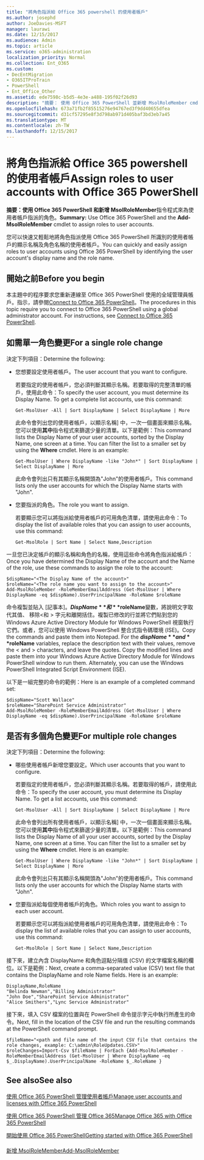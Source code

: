 ```yaml
---
title: "將角色指派給 Office 365 powershell 的使用者帳戶"
ms.author: josephd
author: JoeDavies-MSFT
manager: laurawi
ms.date: 12/15/2017
ms.audience: Admin
ms.topic: article
ms.service: o365-administration
localization_priority: Normal
ms.collection: Ent_O365
ms.custom:
- DecEntMigration
- O365ITProTrain
- PowerShell
- Ent_Office_Other
ms.assetid: ede7598c-b5d5-4e3e-a488-195f02f26d93
description: "摘要： 使用 Office 365 PowerShell 並新增 MsolRoleMember cmdlet 來為使用者帳戶指派的角色。"
ms.openlocfilehash: 673a71fb2f85515276e94767ed3f9dd40655dfea
ms.sourcegitcommit: d31cf57295e8f3d798ab971d405baf3bd3eb7a45
ms.translationtype: MT
ms.contentlocale: zh-TW
ms.lasthandoff: 12/15/2017
---
```

# <a name="assign-roles-to-user-accounts-with-office-365-powershell"></a><span data-ttu-id="be43f-103">將角色指派給 Office 365 powershell 的使用者帳戶</span><span class="sxs-lookup"><span data-stu-id="be43f-103">Assign roles to user accounts with Office 365 PowerShell</span></span>

 <span data-ttu-id="be43f-104">**摘要：**使用 Office 365 PowerShell 和**新增 MsolRoleMember**指令程式來為使用者帳戶指派的角色。</span><span class="sxs-lookup"><span data-stu-id="be43f-104">**Summary:** Use Office 365 PowerShell and the **Add-MsolRoleMember** cmdlet to assign roles to user accounts.</span></span>
  
<span data-ttu-id="be43f-105">您可以快速又輕鬆地將角色指派使用 Office 365 PowerShell 所識別的使用者帳戶的顯示名稱及角色名稱的使用者帳戶。</span><span class="sxs-lookup"><span data-stu-id="be43f-105">You can quickly and easily assign roles to user accounts using Office 365 PowerShell by identifying the user account's display name and the role name.</span></span>
  
## <a name="before-you-begin"></a><span data-ttu-id="be43f-106">開始之前</span><span class="sxs-lookup"><span data-stu-id="be43f-106">Before you begin</span></span>

<span data-ttu-id="be43f-p101">本主題中的程序要求您重新連線至 Office 365 PowerShell 使用的全域管理員帳戶。指示，請參閱[Connect to Office 365 PowerShell](connect-to-office-365-powershell.md)。</span><span class="sxs-lookup"><span data-stu-id="be43f-p101">The procedures in this topic require you to connect to Office 365 PowerShell using a global administrator account. For instructions, see [Connect to Office 365 PowerShell](connect-to-office-365-powershell.md).</span></span>
  
## <a name="for-a-single-role-change"></a><span data-ttu-id="be43f-109">如需單一角色變更</span><span class="sxs-lookup"><span data-stu-id="be43f-109">For a single role change</span></span>

<span data-ttu-id="be43f-110">決定下列項目：</span><span class="sxs-lookup"><span data-stu-id="be43f-110">Determine the following:</span></span>
  
- <span data-ttu-id="be43f-111">您想要設定使用者帳戶。</span><span class="sxs-lookup"><span data-stu-id="be43f-111">The user account that you want to configure.</span></span>
    
    <span data-ttu-id="be43f-p102">若要指定的使用者帳戶，您必須判斷其顯示名稱。若要取得的完整清單的帳戶，使用此命令：</span><span class="sxs-lookup"><span data-stu-id="be43f-p102">To specify the user account, you must determine its Display Name. To get a complete list accounts, use this command:</span></span>
    
  ```
  Get-MsolUser -All | Sort DisplayName | Select DisplayName | More
  ```

    <span data-ttu-id="be43f-p103">此命令會列出您的使用者帳戶，以顯示名稱] 中，一次一個畫面來顯示名稱。您可以使用**其中**指令程式來篩選少量的清單。以下是範例：</span><span class="sxs-lookup"><span data-stu-id="be43f-p103">This command lists the Display Name of your user accounts, sorted by the Display Name, one screen at a time. You can filter the list to a smaller set by using the **Where** cmdlet. Here is an example:</span></span>
    
  ```
  Get-MsolUser | Where DisplayName -like "John*" | Sort DisplayName | Select DisplayName | More
  ```

    <span data-ttu-id="be43f-117">此命令會列出只有其顯示名稱開頭為"John"的使用者帳戶。</span><span class="sxs-lookup"><span data-stu-id="be43f-117">This command lists only the user accounts for which the Display Name starts with "John".</span></span>
    
- <span data-ttu-id="be43f-118">您要指派的角色。</span><span class="sxs-lookup"><span data-stu-id="be43f-118">The role you want to assign.</span></span>
    
    <span data-ttu-id="be43f-119">若要顯示您可以將指派給使用者帳戶的可用角色清單，請使用此命令：</span><span class="sxs-lookup"><span data-stu-id="be43f-119">To display the list of available roles that you can assign to user accounts, use this command:</span></span>
    
  ```
  Get-MsolRole | Sort Name | Select Name,Description
  ```

<span data-ttu-id="be43f-120">一旦您已決定帳戶的顯示名稱和角色的名稱，使用這些命令將角色指派給帳戶：</span><span class="sxs-lookup"><span data-stu-id="be43f-120">Once you have determined the Display Name of the account and the Name of the role, use these commands to assign the role to the account:</span></span>
  
```
$dispName="<The Display Name of the account>"
$roleName="<The role name you want to assign to the account>"
Add-MsolRoleMember -RoleMemberEmailAddress (Get-MsolUser | Where DisplayName -eq $dispName).UserPrincipalName -RoleName $roleName
```

<span data-ttu-id="be43f-p104">命令複製並貼入 [記事本]。**$DispName**和**$roleName**變數，將說明文字取代其值、 移除\<和 > 字元和離開括住。複製已修改的行並將它們貼到您的 Windows Azure Active Directory Module for Windows PowerShell 視窗執行它們。或者，您可以使用 Windows PowerShell 整合式指令碼環境 (ISE)。</span><span class="sxs-lookup"><span data-stu-id="be43f-p104">Copy the commands and paste them into Notepad. For the **$dispName** and **$roleName** variables, replace the description text with their values, remove the \< and > characters, and leave the quotes. Copy the modified lines and paste them into your Windows Azure Active Directory Module for Windows PowerShell window to run them. Alternately, you can use the Windows PowerShell Integrated Script Environment (ISE).</span></span>
  
<span data-ttu-id="be43f-125">以下是一組完整的命令的範例：</span><span class="sxs-lookup"><span data-stu-id="be43f-125">Here is an example of a completed command set:</span></span>
  
```
$dispName="Scott Wallace"
$roleName="SharePoint Service Administrator"
Add-MsolRoleMember -RoleMemberEmailAddress (Get-MsolUser | Where DisplayName -eq $dispName).UserPrincipalName -RoleName $roleName
```

## <a name="for-multiple-role-changes"></a><span data-ttu-id="be43f-126">是否有多個角色變更</span><span class="sxs-lookup"><span data-stu-id="be43f-126">For multiple role changes</span></span>

<span data-ttu-id="be43f-127">決定下列項目：</span><span class="sxs-lookup"><span data-stu-id="be43f-127">Determine the following:</span></span>
  
- <span data-ttu-id="be43f-128">哪些使用者帳戶新增您要設定。</span><span class="sxs-lookup"><span data-stu-id="be43f-128">Which user accounts that you want to configure.</span></span>
    
    <span data-ttu-id="be43f-p105">若要指定的使用者帳戶，您必須判斷其顯示名稱。若要取得的帳戶，請使用此命令：</span><span class="sxs-lookup"><span data-stu-id="be43f-p105">To specify the user account, you must determine its Display Name. To get a list accounts, use this command:</span></span>
    
  ```
  Get-MsolUser -All | Sort DisplayName | Select DisplayName | More
  ```

    <span data-ttu-id="be43f-p106">此命令會列出所有使用者帳戶，以顯示名稱] 中，一次一個畫面來顯示名稱。您可以使用**其中**指令程式來篩選少量的清單。以下是範例：</span><span class="sxs-lookup"><span data-stu-id="be43f-p106">This command lists the Display Name of all your user accounts, sorted by the Display Name, one screen at a time. You can filter the list to a smaller set by using the **Where** cmdlet. Here is an example:</span></span>
    
  ```
  Get-MsolUser | Where DisplayName -like "John*" | Sort DisplayName | Select DisplayName | More
  ```

    <span data-ttu-id="be43f-134">此命令會列出只有其顯示名稱開頭為"John"的使用者帳戶。</span><span class="sxs-lookup"><span data-stu-id="be43f-134">This command lists only the user accounts for which the Display Name starts with "John".</span></span>
    
- <span data-ttu-id="be43f-135">您要指派給每個使用者帳戶的角色。</span><span class="sxs-lookup"><span data-stu-id="be43f-135">Which roles you want to assign to each user account.</span></span>
    
    <span data-ttu-id="be43f-136">若要顯示您可以將指派給使用者帳戶的可用角色清單，請使用此命令：</span><span class="sxs-lookup"><span data-stu-id="be43f-136">To display the list of available roles that you can assign to user accounts, use this command:</span></span>
    
  ```
  Get-MsolRole | Sort Name | Select Name,Description
  ```

<span data-ttu-id="be43f-p107">接下來，建立內含 DisplayName 和角色逗點分隔值 (CSV) 的文字檔案名稱的欄位。以下是範例：</span><span class="sxs-lookup"><span data-stu-id="be43f-p107">Next, create a comma-separated value (CSV) text file that contains the DisplayName and role Name fields. Here is an example:</span></span>
  
```
DisplayName,RoleName
"Belinda Newman","Billing Administrator"
"John Doe","SharePoint Service Administrator"
"Alice Smithers","Lync Service Administrator"
```

<span data-ttu-id="be43f-139">接下來，填入 CSV 檔案的位置與在 PowerShell 命令提示字元中執行所產生的命令。</span><span class="sxs-lookup"><span data-stu-id="be43f-139">Next, fill in the location of the CSV file and run the resulting commands at the PowerShell command prompt.</span></span>
  
```
$fileName="<path and file name of the input CSV file that contains the role changes, example: C:\admin\RoleUpdates.CSV>"
$roleChanges=Import-Csv $fileName | ForEach {Add-MsolRoleMember -RoleMemberEmailAddress (Get-MsolUser | Where DisplayName -eq $_.DisplayName).UserPrincipalName -RoleName $_.RoleName }

```

## <a name="see-also"></a><span data-ttu-id="be43f-140">See also</span><span class="sxs-lookup"><span data-stu-id="be43f-140">See also</span></span>

#### 

[<span data-ttu-id="be43f-141">使用 Office 365 PowerShell 管理使用者帳戶</span><span class="sxs-lookup"><span data-stu-id="be43f-141">Manage user accounts and licenses with Office 365 PowerShell</span></span>](manage-user-accounts-and-licenses-with-office-365-powershell.md)
  
[<span data-ttu-id="be43f-142">使用 Office 365 PowerShell 管理 Office 365</span><span class="sxs-lookup"><span data-stu-id="be43f-142">Manage Office 365 with Office 365 PowerShell</span></span>](manage-office-365-with-office-365-powershell.md)
  
[<span data-ttu-id="be43f-143">開始使用 Office 365 PowerShell</span><span class="sxs-lookup"><span data-stu-id="be43f-143">Getting started with Office 365 PowerShell</span></span>](getting-started-with-office-365-powershell.md)
#### 

[<span data-ttu-id="be43f-144">新增 MsolRoleMember</span><span class="sxs-lookup"><span data-stu-id="be43f-144">Add-MsolRoleMember</span></span>](https://msdn.microsoft.com/library/dn194120.aspx)

